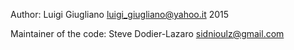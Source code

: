 Author:
    Luigi Giugliano <luigi_giugliano@yahoo.it> 2015

Maintainer of the code:
    Steve Dodier-Lazaro <sidnioulz@gmail.com>